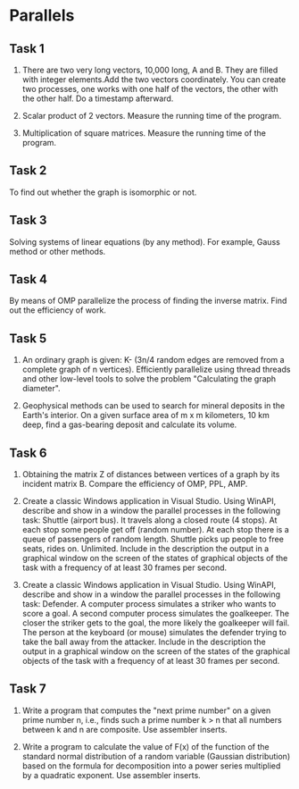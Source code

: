 # Parallels

## Task 1

1. There are two very long vectors, 10,000 long, A and B. They are filled with integer elements.Add the two vectors coordinately. You can create two processes, one works with one half of the vectors, the other with the other half. Do a timestamp afterward.

2. Scalar product of 2 vectors. Measure the running time of the program.

3. Multiplication of square matrices. Measure the running time of the program.

## Task 2

To find out whether the graph is isomorphic or not.

## Task 3

Solving systems of linear equations (by any method). For example, Gauss method or other methods.

## Task 4

By means of OMP parallelize the process of finding the inverse matrix. Find out the efficiency of work.

## Task 5

1. An ordinary graph is given: K- (3n/4 random edges are removed from a complete graph of n vertices).
Efficiently parallelize using thread threads and other low-level tools to solve the problem "Calculating the graph diameter".

2. Geophysical methods can be used to search for mineral deposits in the Earth's interior. On a given surface area of m x m kilometers, 10 km deep, find a gas-bearing deposit and calculate its volume.

## Task 6

1. Obtaining the matrix Z of distances between vertices of a graph by its incident matrix B. Compare the efficiency of OMP, PPL, AMP.

2. Create a classic Windows application in Visual Studio. Using WinAPI, describe and show in a window the parallel processes in the following task:
Shuttle (airport bus). It travels along a closed route (4 stops). At each stop some people get off (random number). At each stop there is a queue of passengers of random length. Shuttle picks up people to free seats, rides on. Unlimited.
Include in the description the output in a graphical window on the screen of the states of graphical objects of the task with a frequency of at least 30 frames per second.

3. Create a classic Windows application in Visual Studio. Using WinAPI, describe and show in a window the parallel processes in the following task:
Defender. A computer process simulates a striker who wants to score a goal. A second computer process simulates the goalkeeper. The closer the striker gets to the goal, the more likely the goalkeeper will fail. The person at the keyboard (or mouse) simulates the defender trying to take the ball away from the attacker.
Include in the description the output in a graphical window on the screen of the states of the graphical objects of the task with a frequency of at least 30 frames per second.

## Task 7

1. Write a program that computes the "next prime number" on a given prime number n, i.e., finds such a prime number k > n that all numbers between k and n are composite. Use assembler inserts.

2. Write a program to calculate the value of F(x) of the function of the standard normal distribution of a random variable (Gaussian distribution) based on the formula for decomposition into a power series multiplied by a quadratic exponent. Use assembler inserts.